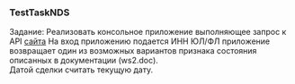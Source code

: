 ### TestTaskNDS
Задание:
Реализовать консольное приложение выполняющее запрос к API [сайта](http://npchk.nalog.ru/)
На вход приложению подается ИНН  ЮЛ/ФЛ приложение возвращает один из возможных вариантов признака состояния описанных в документации (ws2.doc).   
Датой сделки считать текущую дату. 

